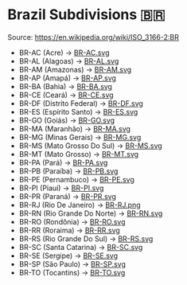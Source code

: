 # Brazil Subdivisions 🇧🇷

Source: https://en.wikipedia.org/wiki/ISO_3166-2:BR

* BR-AC (Acre) -> [BR-AC.svg](https://github.com/amckenna41/iso3166-flag-icons/blob/main/iso3166-2-icons/BR/BR-AC.svg)
* BR-AL (Alagoas) -> [BR-AL.svg](https://github.com/amckenna41/iso3166-flag-icons/blob/main/iso3166-2-icons/BR/BR-AL.svg)
* BR-AM (Amazonas) -> [BR-AM.svg](https://github.com/amckenna41/iso3166-flag-icons/blob/main/iso3166-2-icons/BR/BR-AM.svg)
* BR-AP (Amapá) -> [BR-AP.svg](https://github.com/amckenna41/iso3166-flag-icons/blob/main/iso3166-2-icons/BR/BR-AP.svg)
* BR-BA (Bahia) -> [BR-BA.svg](https://github.com/amckenna41/iso3166-flag-icons/blob/main/iso3166-2-icons/BR/BR-BA.svg)
* BR-CE (Ceará) -> [BR-CE.svg](https://github.com/amckenna41/iso3166-flag-icons/blob/main/iso3166-2-icons/BR/BR-CE.svg)
* BR-DF (Distrito Federal) -> [BR-DF.svg](https://github.com/amckenna41/iso3166-flag-icons/blob/main/iso3166-2-icons/BR/BR-DF.svg)
* BR-ES (Espírito Santo) -> [BR-ES.svg](https://github.com/amckenna41/iso3166-flag-icons/blob/main/iso3166-2-icons/BR/BR-ES.svg)
* BR-GO (Goiás) -> [BR-GO.svg](https://github.com/amckenna41/iso3166-flag-icons/blob/main/iso3166-2-icons/BR/BR-GO.svg)
* BR-MA (Maranhão) -> [BR-MA.svg](https://github.com/amckenna41/iso3166-flag-icons/blob/main/iso3166-2-icons/BR/BR-MA.svg)
* BR-MG (Minas Gerais) -> [BR-MG.svg](https://github.com/amckenna41/iso3166-flag-icons/blob/main/iso3166-2-icons/BR/BR-MG.svg)
* BR-MS (Mato Grosso Do Sul) -> [BR-MS.svg](https://github.com/amckenna41/iso3166-flag-icons/blob/main/iso3166-2-icons/BR/BR-MS.svg)
* BR-MT (Mato Grosso) -> [BR-MT.svg](https://github.com/amckenna41/iso3166-flag-icons/blob/main/iso3166-2-icons/BR/BR-MT.svg)
* BR-PA (Pará) -> [BR-PA.svg](https://github.com/amckenna41/iso3166-flag-icons/blob/main/iso3166-2-icons/BR/BR-PA.svg)
* BR-PB (Paraíba) -> [BR-PB.svg](https://github.com/amckenna41/iso3166-flag-icons/blob/main/iso3166-2-icons/BR/BR-PB.svg)
* BR-PE (Pernambuco) -> [BR-PE.svg](https://github.com/amckenna41/iso3166-flag-icons/blob/main/iso3166-2-icons/BR/BR-PE.svg)
* BR-PI (Piauí) -> [BR-PI.svg](https://github.com/amckenna41/iso3166-flag-icons/blob/main/iso3166-2-icons/BR/BR-PI.svg)
* BR-PR (Paraná) -> [BR-PR.svg](https://github.com/amckenna41/iso3166-flag-icons/blob/main/iso3166-2-icons/BR/BR-PR.svg)
* BR-RJ (Rio De Janeiro) -> [BR-RJ.png](https://github.com/amckenna41/iso3166-flag-icons/blob/main/iso3166-2-icons/BR/BR-RJ.png)
* BR-RN (Rio Grande Do Norte) -> [BR-RN.svg](https://github.com/amckenna41/iso3166-flag-icons/blob/main/iso3166-2-icons/BR/BR-RN.svg)
* BR-RO (Rondônia) -> [BR-RO.svg](https://github.com/amckenna41/iso3166-flag-icons/blob/main/iso3166-2-icons/BR/BR-RO.svg)
* BR-RR (Roraima) -> [BR-RR.svg](https://github.com/amckenna41/iso3166-flag-icons/blob/main/iso3166-2-icons/BR/BR-RR.svg)
* BR-RS (Rio Grande Do Sul) -> [BR-RS.svg](https://github.com/amckenna41/iso3166-flag-icons/blob/main/iso3166-2-icons/BR/BR-RS.svg)
* BR-SC (Santa Catarina) -> [BR-SC.svg](https://github.com/amckenna41/iso3166-flag-icons/blob/main/iso3166-2-icons/BR/BR-SC.svg)
* BR-SE (Sergipe) -> [BR-SE.svg](https://github.com/amckenna41/iso3166-flag-icons/blob/main/iso3166-2-icons/BR/BR-SE.svg)
* BR-SP (São Paulo) -> [BR-SP.svg](https://github.com/amckenna41/iso3166-flag-icons/blob/main/iso3166-2-icons/BR/BR-SP.svg)
* BR-TO (Tocantins) -> [BR-TO.svg](https://github.com/amckenna41/iso3166-flag-icons/blob/main/iso3166-2-icons/BR/BR-TO.svg)

